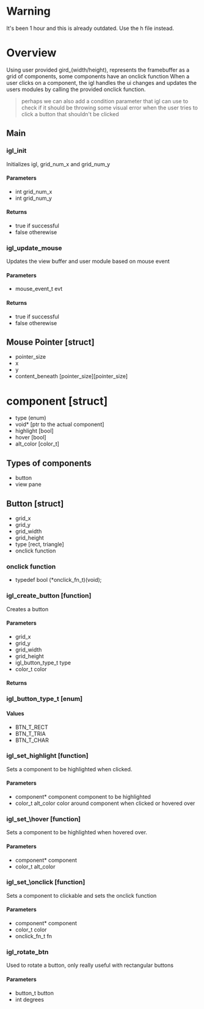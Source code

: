 # Warning
It's been 1 hour and this is already outdated. Use the h file instead.
# Overview
Using user provided gird\_(width/height), represents the framebuffer as a 
grid of components, some components have an onclick function 
When a user clicks on a component, the igl handles 
the ui changes and updates the users modules by calling the provided 
onclick function. 

> perhaps we can also add a condition parameter that igl can use to check if it 
should be throwing some visual error when the user tries to click a button that 
shouldn't be clicked


## Main
### igl\_init
Initializes igl, grid\_num\_x and grid\_num\_y
#### Parameters
- int grid\_num\_x
- int grid\_num\_y
#### Returns
- true if successful
- false otherewise

### igl\_update\_mouse
Updates the view buffer and user module based on mouse event
#### Parameters 
- mouse\_event\_t evt
#### Returns
- true if successful
- false otherewise

## Mouse Pointer [struct]
- pointer\_size
- x
- y
- content\_beneath \[pointer\_size][pointer\_size]
# component [struct]
- type (enum)
- void\* [ptr to the actual component]
- highlight [bool]
- hover [bool]
- alt\_color [color\_t]

## Types of components
- button 
- view pane


## Button [struct]
- grid\_x
- grid\_y
- grid\_width
- grid\_height
- type [rect, triangle]
- onclick function

### onclick function
- typedef bool (\*onclick\_fn\_t)(void);

### igl\_create\_button [function]
Creates a button
#### Parameters
- grid\_x
- grid\_y
- grid\_width
- grid\_height
- igl\_button\_type\_t type 
- color\_t color
#### Returns

### igl\_button\_type\_t [enum]
#### Values
- BTN\_T\_RECT
- BTN\_T\_TRIA
- BTN\_T\_CHAR

### igl\_set\_highlight [function]
Sets a component to be highlighted when clicked.
#### Parameters
- component\* component component to be highlighted
- color\_t alt\_color   color around component when clicked or hovered over

### igl\_set_\hover [function]
Sets a component to be highlighted when hovered over.
#### Parameters
- component\* component
- color\_t alt\_color

### igl\_set_\onclick [function]
Sets a component to clickable and sets the onclick function
#### Parameters
- component\* component
- color\_t color
- onclick\_fn\_t fn

### igl\_rotate\_btn 
Used to rotate a button, only really useful with rectangular buttons
#### Parameters
- button\_t button
- int degrees

